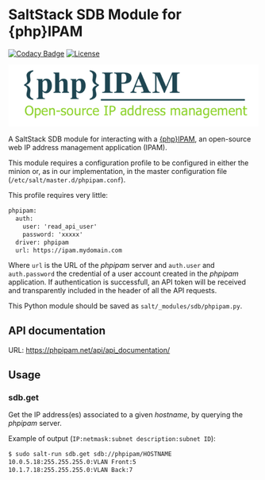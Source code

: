 # SaltStack SDB Module for {php}IPAM

[![Codacy Badge](https://api.codacy.com/project/badge/Grade/48f891143bbb41baa8a9da9d33010fb8)](https://www.codacy.com/app/madrisan/saltstack-sdb-phpipam?utm_source=github.com&amp;utm_medium=referral&amp;utm_content=madrisan/saltstack-sdb-phpipam&amp;utm_campaign=Badge_Grade)
[![License](https://img.shields.io/badge/License-Apache--2.0-blue.svg)](https://spdx.org/licenses/Apache-2.0.html)

![](images/phpipam_logo.png?raw=true)

A SaltStack SDB module for interacting with a
[{php}IPAM](https://phpipam.net/), an open-source web IP address management application (IPAM).

This module requires a configuration profile to be configured in either the minion or, as in our implementation, in the master configuration file (`/etc/salt/master.d/phpipam.conf`).

This profile requires very little:

    phpipam:
      auth:
        user: 'read_api_user'
        password: 'xxxxx'
      driver: phpipam
      url: https://ipam.mydomain.com

Where `url` is the URL of the *phpipam* server and `auth.user` and `auth.password` the credential of a user account created in the *phpipam* application. If authentication is successfull, an API token will be received and transparently included in the header of all the API requests.

This Python module should be saved as `salt/_modules/sdb/phpipam.py`.

## API documentation

URL: <https://phpipam.net/api/api_documentation/>

## Usage

### sdb.get

Get the IP address(es) associated to a given *hostname*, by querying the *phpipam* server.

Example of output (`IP:netmask:subnet description:subnet ID`):

    $ sudo salt-run sdb.get sdb://phpipam/HOSTNAME
    10.0.5.18:255.255.255.0:VLAN Front:5
    10.1.7.18:255.255.255.0:VLAN Back:7
